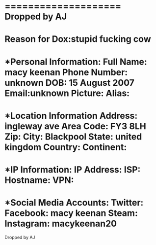 ====================
Dropped by AJ
====================
Reason for Dox:stupid fucking cow 
====================
*Personal Information:
Full Name: macy keenan
Phone Number: unknown 
DOB: 15 August 2007
Email:unknown 
Picture:
Alias:
====================
*Location Information
Address: ingleway ave 
Area Code: FY3 8LH
Zip:
City: Blackpool
State: united kingdom
Country: 
Continent: 
====================
*IP Information:
IP Address:
ISP:
Hostname: 
VPN:
====================
*Social Media Accounts:
Twitter:
Facebook: macy keenan
Steam:
Instagram: macykeenan20
====================
Dropped by AJ
